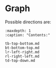 # Graph

Possible directions are:

```{toctree}
:maxdepth: 1
:caption: "Contents:"

tb-top-bottom.md
bt-bottom-top.md
lr-left-right.md
rl-right-left.md
td-top-down.md

```